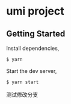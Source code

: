 # umi project

## Getting Started

Install dependencies,

```bash
$ yarn
```

Start the dev server,

```bash
$ yarn start
```
测试修改分支